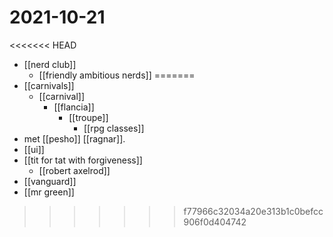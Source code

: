 # 2021-10-21

<<<<<<< HEAD
- [[nerd club]]
  - [[friendly ambitious nerds]]
=======
- [[carnivals]]
  - [[carnival]]
    - [[flancia]]
      - [[troupe]]
        - [[rpg classes]]
- met [[pesho]] [[ragnar]].
- [[ui]]
- [[tit for tat with forgiveness]]
  - [[robert axelrod]]
- [[vanguard]]
- [[mr green]]
>>>>>>> f77966c32034a20e313b1c0befcc906f0d404742
